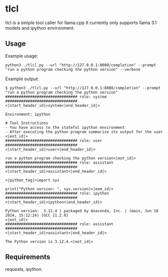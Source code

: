 # tlcl
tlcl is a simple tool caller for llama.cpp
It currently only supports llama 3.1 models and ipython environment.

## Usage

Example usage:

```python3 ./tlcl.py --url "http://127.0.0.1:8080/completion" --prompt "run a python program checking the python version" --verbose```

Example output:

```
$ python3 ./tlcl.py --url "http://127.0.0.1:8080/completion" --prompt "run a python program checking the python version"
################################ role: system     ################################
<|start_header_id|>system<|end_header_id|>

Environment: ipython

# Tool Instructions
- You have access to the stateful ipython environment
- After executing the python program summarize its output for the user
<|eot_id|>
################################ role: user       ################################
<|start_header_id|>user<|end_header_id|>

run a python program checking the python version<|eot_id|>
################################ role: assistant  ################################
<|start_header_id|>assistant<|end_header_id|>

<|python_tag|>import sys

print("Python version: ", sys.version)<|eom_id|>
################################ role: ipython    ################################
<|start_header_id|>ipython<|end_header_id|>

Python version:  3.12.4 | packaged by Anaconda, Inc. | (main, Jun 18 2024, 15:12:24) [GCC 11.2.0]
<|eot_id|>
################################ role: assistant  ################################
<|start_header_id|>assistant<|end_header_id|>

The Python version is 3.12.4.<|eot_id|>
```

## Requirements
requests, ipython.
